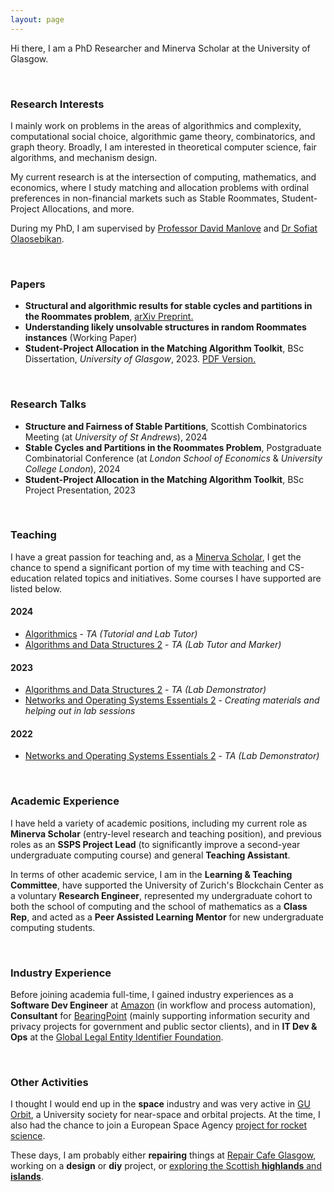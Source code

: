 ```yaml
--- 
layout: page
--- 
```


Hi there, I am a PhD Researcher and Minerva Scholar at the University of Glasgow.

<p>&nbsp;</p>

### Research Interests
I mainly work on problems in the areas of algorithmics and complexity, computational social choice, algorithmic game theory, combinatorics, and graph theory. Broadly, I am interested in theoretical computer science, fair algorithms, and mechanism design.

My current research is at the intersection of computing, mathematics, and economics, where I study matching and allocation problems with ordinal preferences in non-financial markets such as Stable Roommates, Student-Project Allocations, and more.

During my PhD, I am supervised by [Professor David Manlove](https://www.dcs.gla.ac.uk/~davidm/) and [Dr Sofiat Olaosebikan](https://www.dcs.gla.ac.uk/~sofiat/).

<p>&nbsp;</p>


### Papers
- **Structural and algorithmic results for stable cycles and partitions in the Roommates problem**, <a href="https://arxiv.org/abs/2406.00437" target="_blank">arXiv Preprint.</a>
- **Understanding likely unsolvable structures in random Roommates instances** (Working Paper)
- **Student-Project Allocation in the Matching Algorithm Toolkit**, BSc Dissertation, _University of Glasgow_, 2023. <a href="/files/level4project.pdf" target="_blank">PDF Version.</a>

<p>&nbsp;</p>


### Research Talks
- **Structure and Fairness of Stable Partitions**, Scottish Combinatorics Meeting (at _University of St Andrews_), 2024
- **Stable Cycles and Partitions in the Roommates Problem**, Postgraduate Combinatorial Conference (at _London School of Economics_ & _University College London_), 2024
- **Student-Project Allocation in the Matching Algorithm Toolkit**, BSc Project Presentation, 2023

<p>&nbsp;</p>


### Teaching
I have a great passion for teaching and, as a [Minerva Scholar](https://www.gla.ac.uk/schools/computing/postgraduateresearch/prospectivestudents/minervascholarships/), I get the chance to spend a significant portion of my time with teaching and CS-education related topics and initiatives. Some courses I have supported are listed below.

#### 2024
- [Algorithmics](https://www.gla.ac.uk/coursecatalogue/course/?code=COMPSCI2026) - _TA (Tutorial and Lab Tutor)_
- [Algorithms and Data Structures 2](https://www.gla.ac.uk/coursecatalogue/course/?code=COMPSCI2007) - _TA (Lab Tutor and Marker)_

#### 2023
- [Algorithms and Data Structures 2](https://www.gla.ac.uk/coursecatalogue/course/?code=COMPSCI2007) - _TA (Lab Demonstrator)_
- [Networks and Operating Systems Essentials 2](https://www.gla.ac.uk/coursecatalogue/course/?code=COMPSCI2024) - _Creating materials and helping out in lab sessions_

#### 2022
- [Networks and Operating Systems Essentials 2](https://www.gla.ac.uk/coursecatalogue/course/?code=COMPSCI2024) - _TA (Lab Demonstrator)_

<p>&nbsp;</p>


### Academic Experience
I have held a variety of academic positions, including my current role as **Minerva Scholar** (entry-level research and teaching position), and previous roles as an **SSPS Project Lead** (to significantly improve a second-year undergraduate computing course) and general **Teaching Assistant**.

In terms of other academic service, I am in the **Learning & Teaching Committee**, have supported the University of Zurich's Blockchain Center as a voluntary **Research Engineer**, represented my undergraduate cohort to both the school of computing and the school of mathematics as a **Class Rep**, and acted as a **Peer Assisted Learning Mentor** for new undergraduate computing students.

<p>&nbsp;</p>


### Industry Experience
Before joining academia full-time, I gained industry experiences as a **Software Dev Engineer** at [Amazon](https://www.amazon.co.uk/gp/video/livetv) (in workflow and process automation), **Consultant** for [BearingPoint](https://www.bearingpoint.com/en-gb/) (mainly supporting information security and privacy projects for government and public sector clients), and in **IT Dev & Ops** at the [Global Legal Entity Identifier Foundation](https://www.gleif.org/en). 

<p>&nbsp;</p>


### Other Activities
I thought I would end up in the **space** industry and was very active in [GU Orbit](https://uk.linkedin.com/company/gu-orbit), a University society for near-space and orbital projects. At the time, I also had the chance to join a European Space Agency [project for rocket science](https://www.esa.int/Education/Fly_A_Rocket). 

These days, I am probably either **repairing** things at [Repair Cafe Glasgow](https://repaircafeglasgow.org/), working on a **design** or **diy** project, or [exploring the Scottish **highlands** and **islands**](scotland).